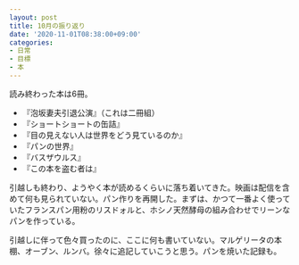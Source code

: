 ```yaml
---
layout: post
title: 10月の振り返り
date: '2020-11-01T08:38:00+09:00'
categories:
- 日常
- 目標
- 本
---
```


読み終わった本は6冊。

* 『泡坂妻夫引退公演』（これは二冊組）
* 『ショートショートの缶詰』
* 『目の見えない人は世界をどう見ているのか』
* 『パンの世界』
* 『バスザウルス』
* 『この本を盗む者は』

引越しも終わり、ようやく本が読めるくらいに落ち着いてきた。映画は配信を含めて何も見られていない。パン作りを再開した。まずは、かつて一番よく使っていたフランスパン用粉のリスドォルと、ホシノ天然酵母の組み合わせでリーンなパンを作っている。

引越しに伴って色々買ったのに、ここに何も書いていない。マルゲリータの本棚、オーブン、ルンバ。徐々に追記していこうと思う。パンを焼いた記録も。
